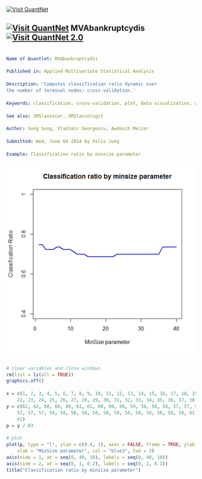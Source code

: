 
[<img src="https://github.com/QuantLet/Styleguide-and-Validation-procedure/blob/master/pictures/banner.png" alt="Visit QuantNet">](http://quantlet.de/index.php?p=info)

## [<img src="https://github.com/QuantLet/Styleguide-and-Validation-procedure/blob/master/pictures/qloqo.png" alt="Visit QuantNet">](http://quantlet.de/) **MVAbankruptcydis** [<img src="https://github.com/QuantLet/Styleguide-and-Validation-procedure/blob/master/pictures/QN2.png" width="60" alt="Visit QuantNet 2.0">](http://quantlet.de/d3/ia)

```yaml

Name of Quantlet: MVAbankruptcydis

Published in: Applied Multivariate Statistical Analysis

Description: 'Computes classification ratio dynamic over
the number of terminal nodes: cross-validation.'

Keywords: classification, cross-validation, plot, data visualization, graphical representation

See also: SMSlassocar, SMSlassologit

Author: Song Song, Vladimir Georgescu, Awdesch Melzer

Submitted: Wed, June 04 2014 by Felix Jung

Example: Classification ratio by minsize parameter.
```

![Picture1](MVAbankruptcydis_1.png)


```r

# clear variables and close windows
rm(list = ls(all = TRUE))
graphics.off()

x = c(1, 2, 3, 4, 5, 6, 7, 8, 9, 10, 11, 12, 13, 14, 15, 16, 17, 18, 19, 20, 21, 
    22, 23, 24, 25, 26, 27, 28, 29, 30, 31, 32, 33, 34, 35, 36, 37, 38, 39, 40)
y = c(62, 62, 60, 60, 60, 61, 61, 60, 60, 60, 59, 58, 58, 58, 57, 57, 57, 57, 57, 
    57, 57, 57, 58, 58, 58, 58, 58, 58, 58, 58, 58, 58, 58, 58, 58, 61, 61, 61, 61, 
    61)
p = y / 83

# plot
plot(p, type = "l", ylim = c(0.4, 1), axes = FALSE, frame = TRUE, ylab = "Classification Ratio", 
    xlab = "MinSize parameter", col = "blue3", lwd = 2)
axis(side = 1, at = seq(0, 40, 10), labels = seq(0, 40, 10))
axis(side = 2, at = seq(0, 1, 0.2), labels = seq(0, 1, 0.2))
title("Classification ratio by minsize parameter")

```
